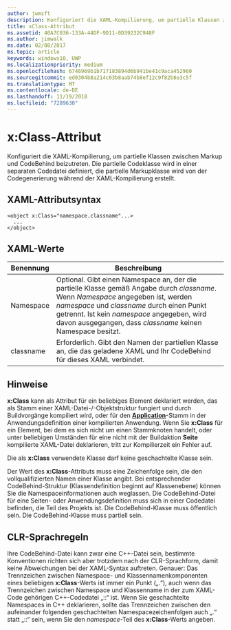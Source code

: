 ```yaml
---
author: jwmsft
description: Konfiguriert die XAML-Kompilierung, um partielle Klassen zwischen Markup und CodeBehind zu verknüpfen. Die partielle Codeklasse wird in einer separaten Codedatei definiert, die partielle Markupklasse wird von der Codegenerierung während der XAML-Kompilierung erstellt.
title: xClass-Attribut
ms.assetid: 40A7C036-133A-44DF-9D11-0D39232C948F
ms.author: jimwalk
ms.date: 02/08/2017
ms.topic: article
keywords: windows10, UWP
ms.localizationpriority: medium
ms.openlocfilehash: 6746969b1b717183894d6b941be41c9aca452960
ms.sourcegitcommit: ed0304b8a214c03b8aab74b8ef12c9f82b8e3c5f
ms.translationtype: MT
ms.contentlocale: de-DE
ms.lasthandoff: 11/19/2018
ms.locfileid: "7289630"
---
```

# <a name="xclass-attribute"></a>x:Class-Attribut


Konfiguriert die XAML-Kompilierung, um partielle Klassen zwischen Markup und CodeBehind beizutreten. Die partielle Codeklasse wird in einer separaten Codedatei definiert, die partielle Markupklasse wird von der Codegenerierung während der XAML-Kompilierung erstellt.

## <a name="xaml-attribute-usage"></a>XAML-Attributsyntax


``` syntax
<object x:Class="namespace.classname"...>
  ...
</object>
```

## <a name="xaml-values"></a>XAML-Werte

| Benennung | Beschreibung |
|------|-------------|
| Namespace | Optional. Gibt einen Namespace an, der die partielle Klasse gemäß Angabe durch _classname_. Wenn _Namespace_ angegeben ist, werden _namespace_ und _classname_ durch einen Punkt getrennt. Ist kein _namespace_ angegeben, wird davon ausgegangen, dass _classname_ keinen Namespace besitzt. |
| classname | Erforderlich. Gibt den Namen der partiellen Klasse an, die das geladene XAML und Ihr CodeBehind für dieses XAML verbindet. | 

## <a name="remarks"></a>Hinweise

**x:Class** kann als Attribut für ein beliebiges Element deklariert werden, das als Stamm einer XAML-Datei-/-Objektstruktur fungiert und durch Buildvorgänge kompiliert wird, oder für den [**Application**](https://msdn.microsoft.com/library/windows/apps/br242324)-Stamm in der Anwendungsdefinition einer kompilierten Anwendung. Wenn Sie **x:Class** für ein Element, bei dem es sich nicht um einen Stammknoten handelt, oder unter beliebigen Umständen für eine nicht mit der Buildaktion **Seite** kompilierte XAML-Datei deklarieren, tritt zur Kompilierzeit ein Fehler auf.

Die als **x:Class** verwendete Klasse darf keine geschachtelte Klasse sein.

Der Wert des **x:Class**-Attributs muss eine Zeichenfolge sein, die den vollqualifizierten Namen einer Klasse angibt. Bei entsprechender CodeBehind-Struktur (Klassendefinition beginnt auf Klassenebene) können Sie die Namespaceinformationen auch weglassen. Die CodeBehind-Datei für eine Seiten- oder Anwendungsdefinition muss sich in einer Codedatei befinden, die Teil des Projekts ist. Die CodeBehind-Klasse muss öffentlich sein. Die CodeBehind-Klasse muss partiell sein.

## <a name="clr-language-rules"></a>CLR-Sprachregeln

Ihre CodeBehind-Datei kann zwar eine C++-Datei sein, bestimmte Konventionen richten sich aber trotzdem nach der CLR-Sprachform, damit keine Abweichungen bei der XAML-Syntax auftreten. Genauer: Das Trennzeichen zwischen Namespace- und Klassennamenkomponenten eines beliebigen **x:Class**-Werts ist immer ein Punkt („.“), auch wenn das Trennzeichen zwischen Namespace und Klassenname in der zum XAML-Code gehörigen C++-Codedatei „::“ ist. Wenn Sie geschachtelte Namespaces in C++ deklarieren, sollte das Trennzeichen zwischen den aufeinander folgenden geschachtelten Namespacezeichenfolgen auch „.“ statt „::“ sein, wenn Sie den *namespace*-Teil des **x:Class**-Werts angeben.


